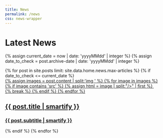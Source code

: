```yaml
---
title: News
permalink: /news
css: news-wrapper
---
```

# Latest News

{% assign current_date = now | date: 'yyyyMMdd' | integer %}
{% assign date_to_check = post.archive-date | date: 'yyyyMMdd' | integer %}

<div class="post-container">
        {% for post in site.posts limit: site.data.home.news.max-articles %}
            {% if date_to_check <= current_date %}
                <a href="{{ post.url }}">
                    <article>
                        <div class="img-wrapper">
                            {% assign images = post.content | split:'img ' %} 
                            {% for image in images %}
                                {% if image contains 'src' %}
                                    {% assign html = image | split:"/>" | first %}
                                    <img loading="lazy" {{ html }} />
                                    {% break %}
                                {% endif %}
                            {% endfor %}
                        </div>
                        <div class="content-wrapper">
                            <h2>
                                {{ post.title | smartify }}
                            </h2>
                            <h3>
                                {{ post.subtitle | smartify }}
                            </h3>
                        </div>
                    </article>
                </a>
            {% endif %}
        {% endfor %}
    </div>